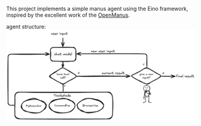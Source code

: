 This project implements a simple manus agent using the Eino framework, inspired by the excellent work of the [OpenManus](https://github.com/mannaandpoem/OpenManus).



agent structure:
![img.png](assets/img.png)